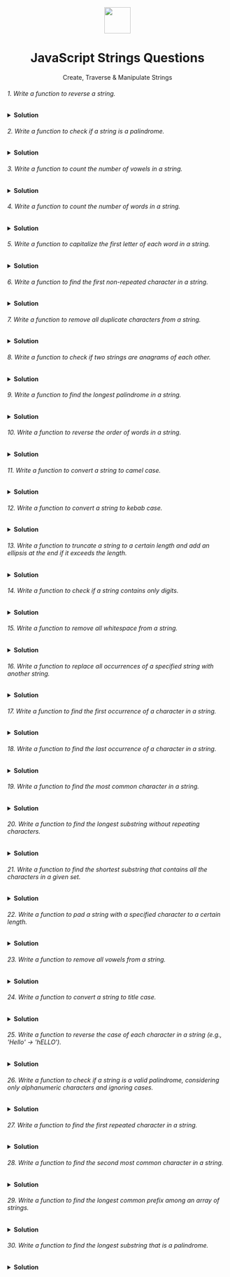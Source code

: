 <div align="center">
  <img height="60" src="https://img.icons8.com/color/344/javascript.png">
  <h1>JavaScript Strings Questions</h1>
</div>

<p align="center">Create, Traverse & Manipulate Strings</p>



###### 1. Write a function to reverse a string.
<details><summary><b>Solution</b></summary>
<p>

Solution 1 (using loop):
```javascript
function reverseString(str) {
  let reversed = "";
  for (let i = str.length - 1; i >= 0; i--) {
    reversed += str[i];
  }
  return reversed;
}

console.log(reverseString("hello")); // Output: "olleh"
```
##### Explanation:
- The function iterates through the string in reverse order, starting from the last character and adding each character to a new string (reversed).

Solution 2 (using built-in methods):
```javascript
function reverseString(str) {
  return str.split("").reverse().join("");
}

console.log(reverseString("hello")); // Output: "olleh"
```
##### Explanation:
- This approach uses built-in methods:
  - split("") splits the string into an array of characters.
  - reverse() reverses the order of elements in the array.
  - join("") joins the characters back into a string.

</p>
</details>

###### 2. Write a function to check if a string is a palindrome.
<details><summary><b>Solution</b></summary>
<p>

Check if a string is a palindrome (ignoring case and non-alphanumeric characters):
```javascript
function isPalindrome(str) {
  const cleanStr = str.replace(/[^a-z0-9]/gi, "").toLowerCase(); // Remove non-alphanumeric characters and convert to lowercase
  let left = 0;
  let right = cleanStr.length - 1;

  while (left < right) {
    if (cleanStr[left] !== cleanStr[right]) {
      return false;
    }
    left++;
    right--;
  }

  return true;
}

console.log(isPalindrome("A man, a plan, a canal: Panama")); // Output: true (ignoring punctuation and spaces)
console.log(isPalindrome("racecar")); // Output: true
console.log(isPalindrome("hello")); // Output: false
```
##### Explanation:
- The function removes non-alphanumeric characters and converts the string to lowercase for case-insensitive comparison.
- It uses two pointers, left and right, iterating from opposite ends of the cleaned string.
- It checks if the characters at the left and right pointers match. If not, it's not a palindrome.
- If the loop completes without finding a mismatch, it's a palindrome.

</p>
</details>

###### 3. Write a function to count the number of vowels in a string.
<details><summary><b>Solution</b></summary>
<p>

Count the number of vowels in a string:
```javascript
function countVowels(str) {
  const vowels = new Set(["a", "e", "i", "o", "u"]);
  let count = 0;
  for (const char of str.toLowerCase()) {
    if (vowels.has(char)) {
      count++;
    }
  }
  return count;
}

console.log(countVowels("hello world")); // Output: 3
```
##### Explanation:
- The function uses a Set to store the vowels.
- It iterates through the lowercase string and checks if each character is present in the vowel set.
- If it is, the count is incremented.

</p>
</details>

###### 4. Write a function to count the number of words in a string.
<details><summary><b>Solution</b></summary>
<p>

Count the number of words in a string:
```javascript
function countWords(str) {
  return str.trim().split(/\s+/).length; // Split on whitespace (one or more spaces)
}

console.log(countWords("hello world")); // Output: 2
console.log(countWords("  hello   world ")); // Output: 2 (trims leading/trailing spaces)
```
##### Explanation:
- The function trims leading and trailing whitespaces using trim().
- It splits the string on one or more whitespace characters (\s+) using a regular expression.
- The length property of the resulting array gives the number of words.

</p>
</details>

###### 5. Write a function to capitalize the first letter of each word in a string.
<details><summary><b>Solution</b></summary>
<p>

Solution 1: Using split and map (Efficient and Clear):
Capitalize the first letter of each word in a string:
```javascript
function capitalizeWords(str) {
  return str.split(/\s+/).map(word => word.charAt(0).toUpperCase() + word.slice(1)).join(" ");
}

console.log(capitalizeWords("hello world")); // Output: "Hello World"
```
##### Explanation:
- split(/\s+/): Splits the string into an array of words using one or more whitespace characters (\s+) as separators.
- map(word => ... ): Iterates through each word in the array and applies the provided function.
  - word.charAt(0).toUpperCase(): Gets the first character, converts it to uppercase.
  - word.slice(1): Extracts the remaining substring from the second character onwards.
  - Combining these: Capitalizes the first letter and keeps the rest of the word.
- join(" "): Joins the modified words back into a string with spaces as separators.

Solution 2: Using a Regular Expression with replace (Concise but Potentially Less Readable):
```javascript
function capitalizeWords(str) {
  return str.replace(/\w\S*/g, txt => txt.charAt(0).toUpperCase() + txt.substr(1).toLowerCase());
}

console.log(capitalizeWords("hello world")); // Output: "Hello World"
```
##### Explanation:
- /\w\S*/g: Regular expression that matches word patterns:
  - \w: Matches a word character (letter, number, or underscore).
  - \S*: Matches zero or more non-whitespace characters.
  - g: Global flag to replace all occurrences.
- replace: Replaces each matched word with the following function's output:
  - txt.charAt(0).toUpperCase(): Capitalizes the first character.
  - txt.substr(1).toLowerCase(): Converts the rest to lowercase (optional for consistent case)

Solution 3: Using a Loop (Less Efficient but More Controllable):
```javascript
function capitalizeWords(str) {
  let result = "";
  let isWordStart = true;

  for (let char of str) {
    if (/\s/.test(char)) {
      isWordStart = true;
    } else if (isWordStart) {
      result += char.toUpperCase();
      isWordStart = false;
    } else {
      result += char;
    }
  }

  return result;
}

console.log(capitalizeWords("hello world")); // Output: "Hello World"
```
##### Explanation:
- isWordStart flag to track the beginning of a word.
- Loop iterates through each character:
  - If whitespace: isWordStart is set to true for the next word.
  - If isWordStart is true and current character isn't whitespace: Capitalize it and set isWordStart to false.
  - Otherwise: Append the character to the result string.

</p>
</details>

###### 6. Write a function to find the first non-repeated character in a string.
<details><summary><b>Solution</b></summary>
<p>

Find the First Non-Repeated Character:
Solution 1: Using a Character Map (Efficient):
```javascript
function findFirstNonRepeated(str) {
  const charCount = {};
  for (const char of str) {
    charCount[char] = (charCount[char] || 0) + 1;
  }

  for (let i = 0; i < str.length; i++) {
    if (charCount[str[i]] === 1) {
      return str[i];
    }
  }

  return null; // No non-repeated character found
}

console.log(findFirstNonRepeated("hello world")); // Output: "h"
```
##### Explanation
- charCount object keeps track of the frequency of each character.
- Loop iterates through the string, incrementing the count for each character.
- Another loop iterates through the string again.
- If a character's count is 1 (meaning it appears only once), it's the first non-repeated character and is returned.

Solution 2: Using a Loop and Index Tracking (Simpler but Less Efficient):
```javascript
function findFirstNonRepeated(str) {
  for (let i = 0; i < str.length; i++) {
    let isUnique = true;
    for (let j = 0; j < str.length; j++) {
      if (i !== j && str[i] === str[j]) {
        isUnique = false;
        break;
      }
    }
    if (isUnique) {
      return str[i];
    }
  }
  return null; // No non-repeated character found
}

console.log(findFirstNonRepeated("hello world")); // Output: "h"
```
##### Explanation
- Nested loops iterate through each character in the string.
- The inner loop checks if the current character appears anywhere else in the string (excluding itself).
- If a character is unique (not found elsewhere), it's returned.

</p>
</details>

###### 7. Write a function to remove all duplicate characters from a string.
<details><summary><b>Solution</b></summary>
<p>

Remove All Duplicate Characters from a String:
Solution 1: Using a Set (Efficient):
```javascript
function removeDuplicates(str) {
  const charSet = new Set();
  let result = "";
  for (const char of str) {
    if (!charSet.has(char)) {
      charSet.add(char);
      result += char;
    }
  }
  return result;
}

console.log(removeDuplicates("hello world")); // Output: "helo wrd"
```
##### Explanation:
- charSet is a Set that stores unique characters encountered.
- Loop iterates through the string.
- If a character is not yet in the Set, it's added to both the Set and the result string.

Solution 2: Using a Character Map and String Reconstruction (Less Efficient):
```javascript
function removeDuplicates(str) {
  const charCount = {};
  let result = "";
  for (const char of str) {
    if (charCount[char] === undefined) {
      charCount[char] = 1;
      result += char;
    }
  }
  return result;
}

console.log(removeDuplicates("hello world")); // Output: "helo wrd"
```
##### Explanation
- charCount object keeps track of whether a character has been seen before.
- Loop iterates through the string.
- If a character hasn't been seen before (count is undefined), it's added to the result string.

</p>
</details>

###### 8. Write a function to check if two strings are anagrams of each other.
<details><summary><b>Solution</b></summary>
<p>

Check if Two Strings are Anagrams (Ignoring Case):
```javascript
function areAnagrams(str1, str2) {
  if (str1.length !== str2.length) return false; // Different lengths cannot be anagrams

  const charCount1 = {};
  for (const char of str1.toLowerCase()) {
    charCount1[char] = (charCount1[char] || 0) + 1;
  }

  for (const char of str2.toLowerCase()) {
    if (!charCount1.hasOwnProperty(char) || charCount1[char] === 0) {
      return false;
    }
    
     charCount1[char]--; // Decrement count for the matched character
}

return true; // All characters matched, strings are anagrams
}

console.log(areAnagrams("hello", "olleh")); // Output: true (anagrams)
console.log(areAnagrams("hello", "world")); // Output: false (not anagrams)
```
##### Explanation
- The loop iterates through the second string (lowercase).
- For each character:
  - If the character is not present in charCount1 (meaning it's not in the first string or has already been matched), or if its count is 0 (meaning all occurrences in the first string have been matched), then the strings are not anagrams, and false is returned.
  - Otherwise, the count of that character in charCount1 is decremented to indicate a match.
- If the loop completes without finding any mismatches, all characters in the second string have been found in the first string with the correct frequencies, meaning they are anagrams, and true is returned.

</p>
</details>

###### 9. Write a function to find the longest palindrome in a string.
<details><summary><b>Solution</b></summary>
<p>

Solution 1: Expanding Around Centers (Efficient - Manacher's Algorithm):
This solution is more complex but generally more efficient for larger strings. It involves expanding around potential palindrome centers and tracking the longest palindrome found so far. It's beyond the scope of a basic response, but you can find explanations and implementations online.

Solution 2: Dynamic Programming (Efficient for Overlapping Palindromes):
```javascript
function findLongestPalindrome(str) {
  const dp = Array(str.length).fill(false).map(() => Array(str.length).fill(false)); // Create a 2D boolean DP table

  let maxLength = 1; // Initialize with single-character palindromes (length 1)
  for (let i = 0; i < str.length; i++) {
    dp[i][i] = true; // Single characters are palindromes
    if (i < str.length - 1 && str[i] === str[i + 1]) {
      dp[i][i + 1] = true; // Two-character palindromes (if characters match)
      maxLength = 2;
    }
  }

  for (let k = 3; k <= str.length; k++) { // Iterate for lengths 3 and above
    for (let left = 0; left < str.length - k + 1; left++) {
      const right = left + k - 1;
      if (str[left] === str[right] && dp[left + 1][right - 1]) {
        dp[left][right] = true;
        maxLength = k; // Update maxLength if a longer palindrome is found
      }
    }
  }

  return str.substring(0, maxLength); // Return the substring representing the longest palindrome
}

console.log(findLongestPalindrome("babad")); // Output: "bab"
console.log(findLongestPalindrome("cbbd")); // Output: "bb"
console.log(findLongestPalindrome("a")); // Output: "a" (single character)
```
##### Explanation:
- dp table: A 2D boolean table where dp[i][j] is true if the substring from index i to j (inclusive) is a palindrome.
- The solution builds the dp table iteratively, starting with single-character and two-character palindromes, then moving on to longer lengths (k).
- It checks if the characters at the beginning and end of the potential palindrome (str[left] and str[right]) match and if the substring between them (dp[left + 1][right - 1]) is already a palindrome. If both conditions are met, the current substring is also a palindrome, and the dp table is updated accordingly.
- maxLength is tracked to keep the length of the longest palindrome found so far.
- Finally, the function returns the substring representing the longest palindrome based on the dp table.

##### Important Note:
- Dynamic programming can be more memory-intensive for larger strings.
- Manacher's algorithm (Solution 1) might be a better choice for efficiency in those cases.

</p>
</details>

###### 10. Write a function to reverse the order of words in a string.
<details><summary><b>Solution</b></summary>
<p>

Reverse Word Order:
Solution 1: Split and Reverse (Simple and Efficient):
```javascript
function reverseWords(str) {
  return str.split(/\s+/).reverse().join(" "); // Split on whitespace, reverse, join with spaces
}

console.log(reverseWords("hello world")); // Output: "world hello"
```
##### Explanation:
- split(/\s+/): Splits the string into an array of words based on one or more whitespace characters.
- reverse(): Reverses the order of elements in the array (words).
- join(" "): Joins the reversed words back into a string with spaces.

Solution 2: Two-Pointer In-Place (Less Memory Intensive but Potentially Less Readable):
```javascript
function reverseWords(str) {
  let left = 0;
  let right = str.length - 1;

  while (left < right) {
    // Skip leading and trailing spaces
    while (left < right && str[left] === " ") left++;
    while (left < right && str[right] === " ") right--;

    // Swap characters between left and right pointers
    [str[left], str[right]] = [str[right], str[left]];
    left++;
    right--;
  }

  // Reverse individual words (optional)
  let wordStart = 0;
  for (let i = 0; i <= str.length; i++) {
    if (i === str.length || str[i] === " ") {
      [str.substring(wordStart, i), str.substring(i, str.length)] = [str.substring(i, str.length), str.substring(wordStart, i)];
      wordStart = i + 1;
    }
  }

  return str;
}

console.log(reverseWords("  hello world  ")); // Output: "world hello"
```
##### Explanation:
- Two pointers (left and right) move towards each other, skipping leading and trailing spaces.
- Characters at left and right are swapped.
- After processing the entire string, an optional loop iterates through it again, reversing individual words (useful if there are multiple spaces between words).

</p>
</details>

###### 11. Write a function to convert a string to camel case.
<details><summary><b>Solution</b></summary>
<p>

Convert a String to Camel Case:
Solution 1: Using Regular Expression and Replacement (Clear but Potentially Less Efficient):
```javascript
function toCamelCase(str) {
  return str.replace(/[-_]([a-z])/gi, (match, group1) => group1.toUpperCase());
}

console.log(toCamelCase("hello-world")); // Output: "helloWorld"
console.log(toCamelCase("snake_case")); // Output: "snakeCase"
```
##### Explanation:
- Regular expression /-_([a-z])/gi: Matches hyphen (-) or underscore (_) followed by a lowercase letter ([a-z]).
- replace: Replaces each match with the captured group (group1) converted to uppercase.
- The g flag ensures all occurrences are replaced.
- The i flag makes the search case-insensitive.

Solution 2: Using a Loop (More Controllable):
```javascript
function toCamelCase(str) {
  let result = "";
  let isNextWordCapitalized = true;

  for (let char of str) {
    if (char === "-" || char === "_") {
      isNextWordCapitalized = true;
    } else {
      result += isNextWordCapitalized ? char.toUpperCase() : char;
      isNextWordCapitalized = false;
    }
  }

  return result;
}

console.log(toCamelCase("hello-world")); // Output: "helloWorld"
console.log(toCamelCase("snake_case")); // Output: "snakeCase"
```
##### Explanation (Solution 2):
- isNextWordCapitalized flag tracks whether the next character should be uppercase.
- Loop iterates through each character.
- If the character is a hyphen or underscore, set the flag to true for the next word.
- Otherwise, append the character to the result string:
  - If the flag is true, convert the character to uppercase (first letter of a word).
  - Set the flag to false for subsequent characters in the same word.
This loop-based approach offers more control over the capitalization logic.

</p>
</details>

###### 12. Write a function to convert a string to kebab case.
<details><summary><b>Solution</b></summary>
<p>

Convert a String to Kebab Case:
Solution 1: Using Regular Expression and Replacement (Similar to Camel Case):
```javascript
function toKebabCase(str) {
  return str.replace(/([A-Z])/g, (match, group1) => "-" + group1.toLowerCase());
}

console.log(toKebabCase("HelloWorld")); // Output: "hello-world"
console.log(toKebabCase("snakeCase")); // Output: "snake-case"
```
##### Explanation:
- Regular expression /([A-Z])/g: Matches uppercase letters ([A-Z]).
- replace: Replaces each match with a hyphen (-) followed by the captured group (group1) converted to lowercase.
- The g flag ensures all occurrences are replaced.

Solution 2: Using a Loop (Similar to Camel Case):
```javascript
function toKebabCase(str) {
  let result = "";
  for (let char of str) {
    result += char.toLowerCase() === char ? char : "-";
  }
  return result.replace(/-$/, ""); // Remove trailing hyphen if present
}

console.log(toKebabCase("HelloWorld")); // Output: "hello-world"
console.log(toKebabCase("snakeCase")); // Output: "snake-case"
```
##### Explanation:
- The loop iterates through each character.
- If the character is lowercase, it's appended to the result string as-is.
- Otherwise (uppercase), a hyphen is appended.
- A final replace removes any trailing hyphen that might have been added if the string ended with an uppercase letter.

</p>
</details>

###### 13. Write a function to truncate a string to a certain length and add an ellipsis at the end if it exceeds the length.
<details><summary><b>Solution</b></summary>
<p>

Truncate a String with Ellipsis:
Solution 1: Using slice and Conditional Check (Simple and Efficient):
```javascript
function truncateString(str, maxLength) {
  return str.length > maxLength ? str.slice(0, maxLength) + "..." : str;
}

console.log(truncateString("Hello world", 10)); // Output: "Hello worl..."
console.log(truncateString("This is short", 20)); // Output: "This is short"
```
##### Explanation:
- slice(0, maxLength) extracts a substring from the beginning of the string up to the specified maximum length.
- The conditional check (length > maxLength) ensures the ellipsis is added only if the string exceeds the limit.

Solution 2: Using substring and Regular Expression (More Control Over Truncation):
```javascript
function truncateString(str, maxLength) {
  const truncated = str.substring(0, maxLength);
  const words = truncated.split(/\s+/); // Split on whitespace
  return words.length > 1 ? words.slice(0, -1).join(" ") + "..." : truncated; // Truncate last word if needed
}

console.log(truncateString("Hello world", 10)); // Output: "Hello worl..."
console.log(truncateString("This is a long sentence", 10)); // Output: "This is a..." (Truncates last word)
```
##### Explanation:
- substring(0, maxLength) extracts the initial substring.
- Words are split based on whitespace.
- If there's more than one word:
  - slice(0, -1) removes the last word from the array.
  - join(" ") joins the remaining words with spaces.
- The ellipsis is added to indicate truncation.

</p>
</details>

###### 14. Write a function to check if a string contains only digits.
<details><summary><b>Solution</b></summary>
<p>

Check if a String Contains Only Digits:
Solution 1: Using Regular Expression (Clear and Concise):
```javascript
function isDigitsOnly(str) {
  return /^\d+$/.test(str);
}

console.log(isDigitsOnly("12345")); // Output: true
console.log(isDigitsOnly("hello")); // Output: false
console.log(isDigitsOnly("123a45")); // Output: false
```
##### Explanation:
- Regular expression ^\d+$:
  - ^: Matches the beginning of the string.
  - \d+: Matches one or more digits.
  - $: Matches the end of the string.
- test method checks if the string matches the pattern.

Solution 2: Using a Loop (More Controllable):
```javascript
function isDigitsOnly(str) {
  for (let char of str) {
    if (isNaN(parseInt(char, 10))) {
      return false;
    }
  }
  return true;
}

console.log(isDigitsOnly("12345")); // Output: true
console.log(isDigitsOnly("hello")); // Output: false
console.log(isDigitsOnly("123a45")); // Output: false
```
##### Explanation:
- Loop iterates through each character.
- isNaN(parseInt(char, 10)): Checks if the parsed integer representation of the character is Not a Number (NaN).
- If any character is not a digit (NaN returned), it's not digits-only.

</p>
</details>

###### 15. Write a function to remove all whitespace from a string.
<details><summary><b>Solution</b></summary>
<p>

Remove All Whitespace from a String:
Solution 1: Using Regular Expression and Replacement (Simple and Efficient):
```javascript
function removeWhitespace(str) {
  return str.replace(/\s/g, "");
}

console.log(removeWhitespace("Hello world")); // Output: "Helloworld"
```

Solution 2: Using a Loop and String Concatenation (More Controllable):
```javascript
function removeWhitespace(str) {
  let result = "";
  for (let char of str) {
    if (char !== " ") {
      result += char;
    }
  }
  return result;
}

console.log(removeWhitespace("Hello world"));
```

</p>
</details>

###### 16. Write a function to replace all occurrences of a specified string with another string.
<details><summary><b>Solution</b></summary>
<p>

Replace All Occurrences of a String:
Solution 1: Using replace with Global Flag (Simple and Efficient):
```javascript
function replaceAll(str, searchString, replaceString) {
  return str.replace(new RegExp(searchString, "g"), replaceString);
}

console.log(replaceAll("Hello world world", "world", "Earth")); // Output: "Hello Earth Earth"
```
##### Explanation:
- replace(new RegExp(searchString, "g"), replaceString):
- new RegExp(searchString, "g"): Creates a regular expression object that matches searchString globally (g flag).
- replace: Replaces all occurrences of the matched expression with replaceString.

Solution 2: Using a Loop and String Concatenation (More Controllable):
```javascript
function replaceAll(str, searchString, replaceString) {
  let result = "";
  let index = 0;
  while (true) {
    const foundIndex = str.indexOf(searchString, index);
    if (foundIndex === -1) {
      result += str.substring(index); // Append remaining string
      break;
    }
    result += str.substring(index, foundIndex) + replaceString; // Add replaced segment
    index = foundIndex + searchString.length; // Start search from after the replaced string
  }
  return result;
}

console.log(replaceAll("Hello world world", "world", "Earth")); // Output: "Hello Earth Earth"
```
##### Explanation:
- Loop iterates through the string until searchString is not found.
- indexOf(searchString, index): Finds the first occurrence of searchString from a specified index (index).
- If not found (-1), the remaining string is appended, and the loop breaks.
- Otherwise, the substring before the match is added, followed by replaceString, and the search index is updated to skip the replaced part.

</p>
</details>

###### 17. Write a function to find the first occurrence of a character in a string.
<details><summary><b>Solution</b></summary>
<p>

Find the First Occurrence of a Character:
Solution 1: Using indexOf (Simple and Efficient):
```javascript
function findFirstChar(str, char) {
  return str.indexOf(char);
}

console.log(findFirstChar("Hello world", 'l')); // Output: 2
console.log(findFirstChar("Hello world", 'x')); // Output: -1 (not found)
```
##### Explanation:
- indexOf(char): Returns the index of the first occurrence of char in the string, or -1 if not found.

Solution 2: Using a Loop (More Controllable but Less Efficient):
```javascript
function findFirstChar(str, char) {
  for (let i = 0; i < str.length; i++) {
    if (str[i] === char) {
      return i;
    }
  }
  return -1;
}

console.log(findFirstChar("Hello world", 'l')); // Output: 2
console.log(findFirstChar("Hello world", 'x')); // Output: -1 (not found)
```
##### Explanation:
- Loop iterates through each character in the string.
- If the current character matches char, its index is returned.
- If the loop completes without finding a match, -1 is returned.

</p>
</details>


###### 18. Write a function to find the last occurrence of a character in a string.
<details><summary><b>Solution</b></summary>
<p>

Find the Last Occurrence of a Character:
Solution 1: Using lastIndexOf (Simple and Efficient):
```javascript
function findLastChar(str, char) {
  return str.lastIndexOf(char);
}

console.log(findLastChar("Hello world", 'l')); // Output: 9
console.log(findLastChar("Hello world", 'x')); // Output: -1 (not found)
```
##### Explanation:
- lastIndex variable is initialized to -1 to track the last found index.
- Loop iterates through the string normally.
- If the current character matches char, its index is stored in lastIndex.
- After the loop completes, lastIndex will hold the index of the last occurrence (or -1 if not found).

Solution 2: Using a Loop in Reverse Order (More Controllable but Potentially Less Efficient):
```javascript
function findFirstChar(str, char) {
  for (let i = 0; i < str.length; i++) {
    if (str[i] === char) {
      return i;
    }
  }
  return -1;
}

console.log(findFirstChar("Hello world", 'l')); // Output: 2
console.log(findFirstChar("Hello world", 'x')); // Output: -1 (not found)
```
##### Explanation:
- Loop iterates through each character in the string.
- If the current character matches char, its index is returned.
- If the loop completes without finding a match, -1 is returned.

</p>
</details>

###### 19. Write a function to find the most common character in a string.
<details><summary><b>Solution</b></summary>
<p>

Find the Most Common Character:
Solution 1: Using a Character Map (Efficient):
```javascript
function findMostCommonChar(str) {
  const charCount = {};
  let mostCommon = null;
  let maxCount = 0;
  for (const char of str) {
    charCount[char] = (charCount[char] || 0) + 1;
    if (charCount[char] > maxCount) {
      mostCommon = char;
      maxCount = charCount[char];
    }
  }
  return mostCommon;
}

console.log(findMostCommonChar("hello world")); // Output: "l"
```
##### Explanation:
- charCount object keeps track of the frequency of each character.
- Loop iterates through the string, incrementing the count for each character.
- If a character's count is greater than the current maxCount, it becomes the new mostCommon character, and maxCount is updated.

Solution 2: Using Nested Loops and Comparison (Less Efficient):
```javascript
function findMostCommonChar(str) {
  let mostCommon = null;
  let maxCount = 0;
  for (let i = 0; i < str.length; i++) {
    let count = 0;
    for (let j = 0; j < str.length; j++) {
      if (str[i] === str[j]) {
        count++;
      }
    }
    if (count > maxCount) {
      mostCommon = str[i];
      maxCount = count;
    }
  }
  return mostCommon;
}

console.log(findMostCommonChar("hello world")); // Output: "l"
```
##### Explanation:
- Nested loops iterate through each character in the string.
- The inner loop counts the occurrences of the current character (str[i]).
- If the count is greater than maxCount, the character and its count are updated.

</p>
</details>

###### 20. Write a function to find the longest substring without repeating characters.
<details><summary><b>Solution</b></summary>
<p>

Find the Longest Substring Without Repeating Characters:
Solution 1: Using Sliding Window (Efficient):
```javascript
function findLongestSubstring(str) {
  let longest = 0;
  let left = 0;
  const charSet = new Set();
  for (let right = 0; right < str.length; right++) {
    const char = str[right];
    while (charSet.has(char)) {
      charSet.delete(str[left]);
      left++;
    }
    charSet.add(char);
    longest = Math.max(longest, right - left + 1);
  }
  return str.substring(left, left + longest);
}

console.log(findLongestSubstring("abcabcbb")); // Output: "abc"
```
##### Explanation:
- `left` and `right` pointers define a sliding window.
- `charSet` is a Set that stores characters within the current window.
- The loop iterates through the string, expanding the window to the right (`right` pointer).
- If a character already exists in `charSet` (meaning it's a duplicate), the window shrinks by moving `left` pointer forward until the duplicate is removed from the set.
- `longest` is updated to track the maximum window size seen so far.

- Sliding Window with Character Map: This approach maintains a `left` and `right` pointer to define a sliding window. It uses a `charMap` object to store the last seen index of each character.
- Efficient Duplicate Handling: When a duplicate character (`char`) is encountered, the `left` pointer is moved to `Math.max(left, charMap[char] + 1)`. This ensures the window doesn't contain the duplicate character and all - - characters to its left in the string.
- Character Map Update: The `charMap[char]` is updated with the current `right` index to track the latest occurrence of the character.
- Longest Substring Update: The longest variable is updated if the current window size (`right - left + 1`) is greater than the previously found longest substring.
- Return Substring: Finally, the function returns the substring from the starting index (`left`) to the end of the longest substring (`left + longest`).

Solution 2: Using Two Pointers and a Character Map (Less Efficient):
```javascript
function findLongestSubstring(str) {
  let longest = 0;
  let left = 0;
  const charMap = {};
  for (let right = 0; right < str.length; right++) {
    const char = str[right];
    if (charMap[char] !== undefined && charMap[char] >= left) {
      left = Math.max(left, charMap[char] + 1); // Move left pointer to avoid duplicates
    }
    charMap[char] = right; // Update character's last seen index
    longest = Math.max(longest, right - left + 1);
  }
  return str.substring(left, left + longest);
}

console.log(findLongestSubstring("abcabcbb")); // Output: "abc"
```
</p>
</details>

###### 21. Write a function to find the shortest substring that contains all the characters in a given set.
<details><summary><b>Solution</b></summary>
<p>

Solution 1: Using Sliding Window and Counting (Efficient):
Solution 1: Using Sliding Window and Counting (Efficient):
```javascript
function findShortestSubstring(str, chars) {
  const charSet = new Set(chars); // Create a Set for faster membership checks
  const charCount = {}; // Track character frequencies in the current window

  let left = 0, right = 0, minLength = Infinity;

  // Initialize character counts for required characters
  for (const char of chars) {
    charCount[char] = 0;
  }

  // Sliding window with frequency tracking
  while (right < str.length) {
    const char = str[right];

    // Handle characters in the set
    if (charSet.has(char)) {
      charCount[char]++;
    }

    // Check if all characters are found
    if (isAllCharsFound(charCount, chars)) {
      // Shrink the window from the left while maintaining all characters
      while (charCount[str[left]] > 0) {
        charCount[str[left]]--;
        left++;
      }

      // Update minimum length if necessary
      minLength = Math.min(minLength, right - left + 1);
    }

    right++; // Expand the window
  }

  return minLength === Infinity ? "" : str.substring(left, left + minLength);
}

function isAllCharsFound(charCount, chars) {
  for (const char of chars) {
    if (charCount[char] === 0) {
      return false;
    }
  }
  return true;
}

console.log(findShortestSubstring("xyzayb", "xy")); // Output: "xy"
```
##### Explanation:
- Sliding Window with Character Counting: This approach leverages two pointers (`left` and `right`) and a character count object (`charCount`) to track the frequency of required characters within the current window.
- Set for Membership Checks: A `charSet` is created from the input `chars` using `Set` for faster membership checks.
- Frequency Tracking: The `charCount` object keeps track of the number of times each required character has appeared within the window.
- Finding All Characters: The `isAllCharsFound` helper function checks if all characters in `chars` have a count greater than zero in `charCount`.
- Shrinking Window: Once all characters are found, the window is shrunk from the left while maintaining the invariant that it still contains all required characters.
- Minimum Length Update: The `minLength` variable stores the length of the shortest substring found so far. It's updated if the current window size is smaller.

Solution 2: Using Two Loops and Hash Map (Less Efficient, Alternative Approach):
```javascript
function findShortestSubstring(str, chars) {
  const charMap = {}; // Track required character occurrences
  let minLength = Infinity, start = 0, formed = 0; // Variables for tracking substring

  // Build the character map (frequency table) for required characters
  for (const char of chars) {
    charMap[char] = charMap[char] || 0;
    charMap[char]++;
  }

  // Loop through the string
  for (let end = 0; end < str.length; end++) {
    const char = str[end];

    // Update character frequency if present in the set
    if (charMap[char] !== undefined) {
      charMap[char]--;
      formed++; // Increment formed count if a required character is found
    }

    // Check if all characters are found
    while (formed === chars.length) {
      minLength = Math.min(minLength, end - start + 1); // Update minimum length

      // Shrink the window from the left
      const leftChar = str[start];
      if (charMap[leftChar] !== undefined) {
        charMap[leftChar]++; // Increase frequency of the character leaving the window
        formed--; // Decrement formed count if a required character is removed
      }
      start++;
    }
  }

  return minLength === Infinity ? "" : str.substring(start, start + minLength);
}

console.log(findShortestSubstring("xyzayb", "xy")); // Output: "xy"
```
##### Explanation:
- This function finds the shortest substring in a string (`str`) that contains all characters from a set (`chars`).
- It builds a frequency table (`charMap`) for the required characters.
- It iterates through `str` and tracks found characters (`formed`).
- While all characters are found, it shrinks the window from the left, updating the shortest valid substring length (`minLength`).
- Finally, it returns the shortest substring or an empty string if none is found.

</p>
</details>

###### 22. Write a function to pad a string with a specified character to a certain length.
<details><summary><b>Solution</b></summary>
<p>

Pad a String with a Specified Character (Multiple Solutions):
Solution 1: Using String Concatenation (Simple):
```javascript
function padString(text, padChar, targetLength) {
  let padding = padChar.repeat(targetLength - text.length);
  return padding.length > 0 ? padding.slice(0, Math.floor(padding.length / 2)) + text + padding.slice(Math.ceil(padding.length / 2)) : text;
}

console.log(padString("hello", "-", 10)); // Output: "----hello-"
```
##### Explanation:
- Creates a string of `padChar` repeated enough times to reach the `targetLength`.
- Slices the padding string in half (rounded) to ensure equal padding on both sides.
- Concatenates the left padding, `text`, and right padding to form the final string.

Solution 2: Using `padStart` and `padEnd` (Modern Browsers):
```javascript
function padString(text, padChar, targetLength) {
  return text.padStart(targetLength, padChar).padEnd(targetLength, padChar);
}

console.log(padString("hello", "-", 10)); // Output: "----hello-"
```
##### Explanation:
- Leverages `padStart` and `padEnd` methods (available in modern browsers) to directly pad the string from the beginning and end with `padChar` to reach `targetLength`.

</p>
</details>

###### 23. Write a function to remove all vowels from a string.
<details><summary><b>Solution</b></summary>
<p>

Remove All Vowels from a String (Multiple Solutions):
Solution 1: Using Regular Expression (Efficient):
```javascript
function removeVowels(str) {
  return str.replace(/[aeiouAEIOU]/g, "");
}

console.log(removeVowels("Hello, World!")); // Output: "Hll, Wrd!"
```
##### Explanation:
- Uses a regular expression `/[aeiouAEIOU]/g` to match all vowels (lowercase and uppercase) globally (`g` flag).
- Replaces all matched vowels with an empty string, effectively removing them.

Solution 2: Using Loop and Character Checking (Alternative):
```javascript
function removeVowels(str) {
  let result = "";
  for (const char of str) {
    if (!"aeiouAEIOU".includes(char)) {
      result += char;
    }
  }
  return result;
}

console.log(removeVowels("Hello, World!")); // Output: "Hll, Wrd!"
```
##### Explanation:
- Iterates through each character (`char`) in `str`.
- Checks if the character is not a vowel using `!` and `.includes("aeiouAEIOU")`.
- If it's not a vowel, appends it to the `result` string.

</p>
</details>

###### 24. Write a function to convert a string to title case.
<details><summary><b>Solution</b></summary>
<p>

Convert a String to Title Case (Multiple Solutions):
Solution 1: Using Built-in toLowerCase and Splitting (Simple):
```javascript
function toTitleCase(str) {
  return str.toLowerCase().split(" ").map(word => word.charAt(0).toUpperCase() + word.slice(1)).join(" ");
}

console.log(toTitleCase("hello, world!")); // Output: "Hello, World!"
```
##### Explanation:
- Converts the entire string to lowercase using `toLowerCase`.
- Splits the string into words using `split(" ")`.
- Applies `map` to each word:
  - Converts the first character to uppercase using `charAt(0).toUpperCase()`.
  - Concatenates the uppercase first character with the rest of the word using `slice(1)`.
- Joins the modified words back into a string using `join(" ")`.

Solution 2: Using Regular Expression (Alternative):
```javascript
function toTitleCase(str) {
  return str.replace(/\w\S*/g, word => word.charAt(0).toUpperCase() + word.slice(1));
}

console.log(toTitleCase("hello, world!")); // Output: "Hello, World!"
```
##### Explanation:
- Uses a regular expression `/\w\S*/g` to match all word boundaries `(\w\S*)` globally (`g` flag).
- Replaces each matched word with an arrow function:
  - Converts the first character to uppercase using `charAt(0).toUpperCase()`.
  - Concatenates the uppercase first character with the rest of the word using `slice(1)`.

</p>
</details>

###### 25. Write a function to reverse the case of each character in a string (e.g., 'Hello' -> 'hELLO').
<details><summary><b>Solution</b></summary>
<p>

Reverse the Case of Each Character (Multiple Solutions):

Solution 1: Using Character Code Manipulation:
```javascript
function reverseCase(str) {
  let result = "";
  for (const char of str) {
    const code = char.charCodeAt(0);
    if (code >= 65 && code <= 90) { // Uppercase (A-Z)
      result += String.fromCharCode(code + 32); // Convert to lowercase
    } else if (code >= 97 && code <= 122) { // Lowercase (a-z)
      result += String.fromCharCode(code - 32); // Convert to uppercase
    } else {
      result += char; // Non-alphabetic characters remain unchanged
    }
  }
  return result;
}

console.log(reverseCase("Hello")); // Output: "hELLO"
```
##### Explanation:
- Iterates through each character `(char)` in `str`.
- Gets the character code using `charCodeAt(0)`.
- Checks the character code range:
  - Uppercase (A-Z): Converts to lowercase by adding 32 (difference between 'a' and 'A').
  - Lowercase (a-z): Converts to uppercase by subtracting 32.
  - Non-alphabetic characters remain unchanged.
- Uses `String.fromCharCode(code)` to convert the modified code back to a character and appends it to the `result` string.

Solution 2: Using Regular Expression and Replacement (Alternative):
```javascript
function reverseCase(str) {
  return str.replace(/[a-z]/gi, char => char.toUpperCase()).replace(/[A-Z]/g, char => char.toLowerCase());
}

console.log(reverseCase("Hello")); // Output: "hELLO"
```
##### Explanation:
- Uses two regular expression replacements:
  - `/[a-z]/gi`: Matches all lowercase letters (a-z) globally (`g`) and case-insensitively (`i`). Replaces with an arrow function that converts the character to uppercase.
  - `/[A-Z]/g`: Matches all uppercase letters (A-Z) globally. Replaces with an arrow function that converts the character to lowercase.

</p>
</details>

###### 26. Write a function to check if a string is a valid palindrome, considering only alphanumeric characters and ignoring cases.
<details><summary><b>Solution</b></summary>
<p>

Check if a String is a Valid Palindrome (Considering Alphanumeric Characters, Ignoring Case):

Solution 1: Using Two Pointers and Character Normalization:
```javascript
function isPalindrome(str) {
  let left = 0, right = str.length - 1;

  while (left < right) {
    const charLeft = str.charAt(left).toLowerCase().match(/\w/); // Extract alphanumeric character (if any)
    const charRight = str.charAt(right).toLowerCase().match(/\w/);

    if (!charLeft) { // Skip non-alphanumeric characters on the left
      left++;
    } else if (!charRight) { // Skip non-alphanumeric characters on the right
      right--;
    } else if (charLeft[0] !== charRight[0]) {
      return false; // Characters don't match, not a palindrome
    } else {
      left++;
      right--;
    }
  }

  return true; // All characters matched, it's a palindrome
}

console.log(isPalindrome("A man, a plan, a canal: Panama")); // Output: true
console.log(isPalindrome("race car")); // Output: true
console.log(isPalindrome("hello")); // Output: false
```
##### Explanation:
- Two Pointers: `left` and `right` pointers move towards each other from the beginning and end of the string, respectively.
- Character Normalization: The `charAt(left).toLowerCase().match(/\w/) and charAt(right).toLowerCase().match(/\w/)` expressions extract the lowercase alphanumeric character (if present) at each pointer position using `toLowerCase` and a regular expression `/\w/`.
- Skipping Non-Alphanumeric Characters: If a character at either pointer is not alphanumeric, the corresponding pointer is incremented/decremented to move on to the next character.
- Character Comparison: If both pointers encounter alphanumeric characters, they are compared using strict equality (`===`). If they don't match, the string is not a palindrome.
- Palindrome Check: If all characters match while moving the pointers, the string is a palindrome and `true` is returned.

Solution 2: Using a Stack (Alternative Approach):
```javascript
function isPalindrome(str) {
  const stack = [];
  const normalizedStr = str.toLowerCase().replace(/\W/g, ""); // Remove non-alphanumeric characters

  for (let i = 0; i < normalizedStr.length; i++) {
    stack.push(normalizedStr[i]);
  }

  while (stack.length > 1) {
    const first = stack.pop();
    const last = stack.pop();
    if (first !== last) {
      return false;
    }
  }

  return true;
}

console.log(isPalindrome("A man, a plan, a canal: Panama")); // Output: true
console.log(isPalindrome("race car")); // Output: true
console.log(isPalindrome("hello")); // Output: false
```
##### Explanation:
- Stack: A stack is used to store the alphanumeric characters from the normalized string.
- Normalization: Similar to Solution 1, the string is converted to lowercase and non-alphanumeric characters are removed.
- Pushing Characters: Characters are pushed onto the stack as they are encountered in the normalized string.
- Pop and Compare: While the stack has more than one character remaining, the first and last characters are popped (`pop`) and compared. If they don't match, the string is not a palindrome.
- Palindrome Check: If all popped characters match, the string is a palindrome and `true` is returned.

</p>
</details>

###### 27. Write a function to find the first repeated character in a string.
<details><summary><b>Solution</b></summary>
<p>

Find the First Repeated Character in a String:

Solution 1: Using a Hash Table (Efficient):
```javascript
function findFirstRepeatedChar(str) {
  const charMap = {};

  for (let i = 0; i < str.length; i++) {
    const char = str[i];
    if (charMap[char] !== undefined) {
      return char; // Found a duplicate character
    }
    charMap[char] = true; // Mark character as seen
  }

  return null; // No duplicate characters found
}

console.log(findFirstRepeatedChar("abcabcbb")); // Output: "a"
console.log(findFirstRepeatedChar("hello")); // Output: "l"
console.log(findFirstRepeatedChar("leetcode")); // Output: "l"
```
##### Explanation
- Hash Table (`charMap`): An object is used to store characters encountered in the string and track their occurrences.
- Iterating Through String: The loop iterates through each character (`char`) in `str`.
- Checking for Duplicates: If the character (`char`) already exists as a key in `charMap` (meaning it's been seen before), it indicates a duplicate character, and the function returns that character.
- Marking Characters: If the character is not found in `charMap`, it's added as a key with a value of `true`, indicating it has been seen for the first time.
- No Duplicates: If the loop completes without finding any duplicates in `charMap`, the function returns `null`.

Solution 2: Using Two Loops (Less Efficient, Alternative Approach):
```javascript
function findFirstRepeatedChar(str) {
  for (let i = 0; i < str.length; i++) {
    for (let j = i + 1; j < str.length; j++) {
      if (str[i] === str[j]) {
        return str[i]; // Found a duplicate character
      }
    }
  }

  return null; // No duplicate characters found
}

console.log(findFirstRepeatedChar("abcabcbb")); // Output: "a"
console.log(findFirstRepeatedChar("hello")); // Output: "l"
console.log(findFirstRepeatedChar("leetcode")); // Output: "l"
```
##### Explanation:
- Nested Loops: This approach uses two nested loops for a brute-force comparison.
- Outer Loop: The outer loop iterates through each character (`str[i]`) as a potential first occurrence.
- Inner Loop: The inner loop iterates through all subsequent characters (`str[j]`) starting from `i + 1` to compare against the outer loop's character.
- Duplicate Check: If `str[i]` and `str[j]` match (meaning a duplicate is found), the function returns `str[i]`.
- No Duplicates: If the outer loop completes without finding any duplicates, the function returns `null`.

</p>
</details>

###### 28. Write a function to find the second most common character in a string.
<details><summary><b>Solution</b></summary>
<p>

Find the second most frequent character in a string:

Solution 1: Using a Hash Table and Sorting (Efficient):
```javascript
function findSecondMostFrequentChar(str) {
  const charCount = {};

  // Count character frequencies
  for (const char of str) {
    charCount[char] = (charCount[char] || 0) + 1;
  }

  // Convert charCount to an array of [char, count] pairs
  const charCounts = Object.entries(charCount);

  // Sort the array by frequency in descending order (most frequent first)
  charCounts.sort((a, b) => b[1] - a[1]);

  // Return second most frequent character (if it exists)
  return charCounts.length >= 2 ? charCounts[1][0] : null;
}

console.log(findSecondMostFrequentChar("abcabcbb")); // Output: "b"
console.log(findSecondMostFrequentChar("hello")); // Output: "l"
console.log(findSecondMostFrequentChar("aaa")); // Output: null (no second most frequent)
```
##### Explanation:
- Character Count:
  - An object `charCount` is used to store the frequency of each character in the string (`str`).
  - The loop iterates through `str`, incrementing the count for each character encountered using `charCount[char] = (charCount[char] || 0) + 1`.
- Convert to Array:
  - `Object.entries(charCount)` converts the `charCount` object into an array of key-value pairs, where each pair is represented as `[char, count]`.
- Sorting by Frequency:
  - The `charCounts` array is sorted using `.sort`. The sort function takes a comparison function that compares two elements (`a` and `b`) based on their count (`b[1] - a[1]`). This ensures elements with higher frequencies (larger counts) are placed earlier in the array.
- Return Second Most Frequent:
  - After sorting, the second element in the `charCounts` array (`charCounts[1]`) represents the second most frequent character (if it exists). If `charCounts.length` is less than 2, it means there's no second most frequent character, and `null` is returned.

Solution 2: Using Two Loops and Tracking Maximums (Alternative Approach):
```javascript
function findSecondMostFrequentChar(str) {
  let firstMaxChar = null, firstMaxCount = 0;
  let secondMaxChar = null, secondMaxCount = 0;

  // Find the most frequent character
  for (const char of str) {
    const count = (str.split(char).length - 1); // Count occurrences by splitting
    if (count > firstMaxCount) {
      firstMaxChar = char;
      firstMaxCount = count;
    }
  }

  // Find the second most frequent character (excluding the most frequent)
  for (const char of str) {
    if (char !== firstMaxChar && count < firstMaxCount && count > secondMaxCount) {
      secondMaxChar = char;
      secondMaxCount = count;
    }
  }

  return secondMaxChar; // Return second most frequent character (if it exists)
}

console.log(findSecondMostFrequentChar("abcabcbb")); // Output: "b"
console.log(findSecondMostFrequentChar("hello")); // Output: "l"
console.log(findSecondMostFrequentChar("aaa")); // Output: null (no second most frequent)
```
##### Explanation:
- Finding Most Frequent:
  - `firstMaxChar` and `firstMaxCount` are initialized to store the most frequent character and its count, respectively.
  - The loop iterates through `str`. For each character (`char`), `count` is calculated using `str.split(char).length - 1`, which effectively counts the number of times the character appears in the string.
  - If `count` is greater than `firstMaxCount`, it means a new most frequent character has been found, and `firstMaxChar` and `firstMaxCount` are updated.
- Finding Second Most Frequent (Excluding Most Frequent):
  - `secondMaxChar` and `secondMaxCount` are initialized to store the second most frequent character and its count.
  - The loop iterates through `str` again.
  - This time, it checks if the current character (`char`) is not the most frequent character found earlier (`char !== firstMaxChar`). This ensures we don't consider the most frequent character again.
  - The `count` is calculated using the same splitting approach as before.
  - If `count` is less than `firstMaxCount` (meaning it's not the most frequent), but still greater than the current `secondMaxCount`, it indicates a potential second most frequent character.
  - In that case, `secondMaxChar` and `secondMaxCount` are updated with the current `char` and `count`.
- Returning Second Most Frequent:
- After iterating through the entire string, `secondMaxChar` will hold the second most frequent character (if one exists). By excluding the most frequent character in the second loop, we ensure we identify the next most frequent one.
- The function returns `secondMaxChar`. If no character qualifies as the second most frequent (e.g., in the case of "aaa"), `secondMaxChar` remains `null`, and the function implicitly returns `null`.

</p>
</details>

###### 29. Write a function to find the longest common prefix among an array of strings.
<details><summary><b>Solution</b></summary>
<p>

Longest Common Prefix

Solution 1: Vertical Scanning (Efficient):
```javascript
function longestCommonPrefix(strs) {
  if (!strs.length) return "";

  let prefix = strs[0];
  for (let i = 1; i < strs.length; i++) {
    while (!strs[i].startsWith(prefix)) {
      prefix = prefix.substring(0, prefix.length - 1); // Keep shortening the prefix
      if (!prefix.length) return ""; // No common prefix
    }
  }

  return prefix;
}

console.log(longestCommonPrefix(["flower", "flow", "flight"])); // Output: "fl"
console.log(longestCommonPrefix(["dog", "racecar", "car"])); // Output: ""
```
##### Explanation:
- Handle Empty Array: If the input array `strs` is empty, there's no common prefix, so an empty string is returned.
- Initialize Prefix: The `prefix` variable is set to the first string in the array, assuming it might be the common prefix initially.
- Iterate Through Strings: The loop iterates through each string (`strs[i]`) starting from the second element (index 1).
- Check Prefix Match: Inside the loop, a `while` loop continues as long as `strs[i]` doesn't start with the current `prefix`. This indicates a mismatch.
- Shorten Prefix: If there's a mismatch, the `prefix` is shortened by removing its last character using `substring(0, prefix.length - 1)`.
- Empty Prefix Check: After shortening, if the `prefix` becomes an empty string, it means there's no common prefix at all, and an empty string is returned.
- Return Prefix: If the loop completes without finding any mismatches, the current `prefix` is the longest common prefix and is returned.

Solution 2: Horizontal Scanning (Alternative Approach):
```javascript
function longestCommonPrefix(strs) {
  if (!strs.length) return "";

  const shortestStr = strs.reduce((shortest, current) => (current.length < shortest.length ? current : shortest));
  let prefix = "";

  for (let i = 0; i < shortestStr.length; i++) {
    const char = shortestStr[i];
    if (strs.every(str => str[i] === char)) {
      prefix += char;
    } else {
      break;
    }
  }

  return prefix;
}

console.log(longestCommonPrefix(["flower", "flow", "flight"])); // Output: "fl"
console.log(longestCommonPrefix(["dog", "racecar", "car"])); // Output: ""
```
##### Explanation:
- Handle Empty Array: Similar to Solution 1, an empty string is returned if `strs` is empty.
- Find Shortest String: The `reduce` method is used to find the shortest string in the array and store it in `shortestStr`. This ensures we don't iterate beyond the length of the shortest string.
- Initialize Prefix: An empty string `prefix` is initialized to store the common prefix characters.
- Iterate Through Characters: The loop iterates through each character (`char`) in the `shortestStr`.
- Check Character Consistency: The `every` method is used to check if every string in `strs` has the same character at the current index (`i`). If all strings share the character, it's part of the common prefix.
- Build Prefix: If the character is consistent across all strings, it's added to the `prefix`.
- Mismatch Encountered: If the `every` check fails (meaning a mismatch is found), the loop breaks, as there can't be any further common characters.
- Return Prefix: The final `prefix` string is returned.

Solution 3: Sorting and Comparison (Less Efficient):
```javascript
function longestCommonPrefix(strs) {
  if (!strs.length) return "";  // Handle empty array

  strs.sort();  // Sort the array of strings in ascending order

  const firstStr = strs[0];  // Get the first string (potential prefix)
  let prefix = "";

  for (let i = 0; i < firstStr.length; i++) {
    if (strs[strs.length - 1][i] !== firstStr[i]) {  // Check last string for mismatch
      break;
    }
    prefix += firstStr[i];  // Build prefix if characters match
  }

  return prefix;
}

console.log(longestCommonPrefix(["flower", "flow", "flight"])); // Output: "fl"
console.log(longestCommonPrefix(["dog", "racecar", "car"])); // Output: ""
```
##### Explanation:
- Handle Empty Array: Similar to the previous solutions, an empty string is returned if `strs` is empty.
- Sorting: The `strs` array is sorted using the sort method. Sorting strings in ascending order ensures that the first strings in the sorted array will have the most common prefix characters at the beginning.
- Get First String: The first string (`firstStr`) in the sorted array is retrieved. Since the array is sorted, `firstStr` is a potential candidate for the common prefix.
- Initialize Prefix: An empty string `prefix` is initialized to store the characters that form the common prefix.
- Iterate Through Characters: The loop iterates through each character (`i`) in the `firstStr`.
- Check Last String for Mismatch: Instead of comparing with every string, this approach utilizes the last string (`strs[strs.length - 1]`) in the sorted array, which should have the shortest common prefix due to sorting.
- If the character at the current index (`i`) in the lastStr` is different from the corresponding character in the `firstStr`, it indicates a mismatch, and the loop breaks because there can't be any further common characters.
- Build Prefix: If the characters in `firstStr` and `strs[strs.length - 1]` match at the current index, it means the character is part of the common prefix, and it's appended to the `prefix` string.
- Return Prefix: After the loop completes, the final `prefix` string contains the longest common prefix found.

- Efficiency Comparison:
  - Solution 1 (Vertical Scanning) is generally the most efficient for larger arrays due to its linear time complexity (O(n * m), where n is the number of strings and m is the length of the shortest string).
  - Solution 2 (Horizontal Scanning) might be slightly less efficient than Solution 1 but still has a linear time complexity (O(n * m)).
  - Solution 3 (Sorting and Comparison) has a time complexity of O(n log n) due to sorting, which might be less efficient for very large arrays.
Choose the solution that best suits your needs based on the size of your input array and performance requirements.

</p>
</details>

###### 30. Write a function to find the longest substring that is a palindrome.
<details><summary><b>Solution</b></summary>
<p>

Longest Palindromic Substring

Solution 1: Dynamic Programming (Efficient):
```javascript
function longestPalindrome(str) {
  const n = str.length;
  let dp = new Array(n).fill(false); // dp table to store palindrome information

  // Base cases: single characters are palindromes
  for (let i = 0; i < n; i++) {
    dp[i][i] = true;
  }

  // Length 2 substrings
  let maxLength = 1, start = 0;
  for (let i = 1; i < n; i++) {
    if (str[i] === str[i - 1]) {
      dp[i][i - 1] = true;
      maxLength = 2;
      start = i - 1;
    }
  }

  // Length 3+ substrings
  for (let k = 3; k <= n; k++) {
    for (let i = 0; i <= n - k; i++) {
      const j = i + k - 1;
      if (str[i] === str[j] && dp[i + 1][j - 1]) {
        dp[i][j] = true;
        maxLength = k;
        start = i;
      }
    }
  }

  return str.substring(start, start + maxLength);
}

console.log(longestPalindrome("babad")); // Output: "bab"
console.log(longestPalindrome("cbbd")); // Output: "bb"
console.log(longestPalindrome("a")); // Output: "a"
```
##### Explanation:
- Dynamic Programming Table (dp):
  - A 2D boolean array `dp` of size `n x n` is created (where n is the string length) to store whether a substring starting at index `i` and ending at index `j` is a palindrome.
  - Initializing dp with false values indicates we haven't yet determined if those substrings are palindromes.
- Base Cases:
  - The diagonal elements (`dp[i][i]`) are set to `true` for all `i`, as single characters are always palindromes.
- Length 2 Substrings:
  - A loop iterates through strings of length 2 (`i = 1` to `i < n`).
  - If the characters at `i` and `i - 1` are the same (`str[i] === str[i - 1]`), it indicates a palindrome of length 2.
  - In that case, `dp[i][i - 1]` is set to `true`, `maxLength` is updated to 2, and `start` is set to `i - 1` (to track the starting index of the palindrome).
- Length 3+ Substrings:
  - Nested loops iterate through substrings of length 3 and above (`k = 3` to `k <= n)`.
  - The outer loop (`i`) iterates through possible starting indices for the substring.
  - The inner loop (`j`) calculates the ending index based on `i` and `k`.
  - Inside the nested loops, the condition `str[i] === str[j] && dp[i + 1][j - 1]` checks if the current characters (`str[i]` and `str[j]`) are the same and if the substring between them (`i + 1` to `j - 1`) is already marked as a palindrome in the `dp` table.
  - If both conditions are met, it means we have found a longer palindrome.
  - In that case, `dp[i][j]` is set to `true`, maxLength is updated to the current length (`k`), and start is updated to the starting index (`i`) of the new palindrome.
- Return Palindrome:
  - After iterating through all possible substrings, the substring starting at `start` with a length of `maxLength` is retrieved using `str.substring(start, start + maxLength)` and returned. This substring represents the longest palindrome found.

Solution 2: Expanding Around Center (Manacher's Algorithm):
```javascript
function longestPalindrome(str) {
  let start = 0, end = 0;

  // Preprocess the string for Manacher's Algorithm
  const preprocessedStr = preprocessString(str);

  // Expand around center
  for (let i = 1; i < preprocessedStr.length - 1; i++) {
    let left = i, right = i;

    // Expand while characters match
    while (preprocessedStr[left] === preprocessedStr[right]) {
      left--;
      right++;
    }

    // Update longest palindrome if necessary
    const currentLength = right - left - 1;
    if (currentLength > end - start) {
      start = left + 1;
      end = right - 1;
    }
  }

  // Remove padding and return substring
  return str.substring((start - 1) / 2, (end + 1) / 2);
}

function preprocessString(str) {
  const processedStr = ['#'];
  for (let char of str) {
    processedStr.push(char, '#');
  }
  processedStr.push('#');
  return processedStr;
}

console.log(longestPalindrome("babad")); // Output: "bab"
console.log(longestPalindrome("cbbd")); // Output: "bb"
console.log(longestPalindrome("a")); // Output: "a"
```
##### Explanation:
- Preprocessing:
  - The `preprocessString` function takes the original string (`str`) and adds special characters (`#`) to create a new string (`preprocessedStr`) suitable for Manacher's Algorithm.
  - The `#` characters are inserted between each character in the original string and at the beginning and end. This allows for easier palindrome checks during the expansion phase.
- Expanding Around Center:
  - `start` and `end` variables are used to track the starting and ending indices of the current longest palindrome found.
  - The main loop iterates through each character (`i`) in the `preprocessedStr` (except the first and last characters due to padding).
  - `left` and `right` pointers are initialized to the current index (`i`).
  - An inner loop expands outwards from `i` by decrementing `left` and incrementing `right` as long as the characters at `left` and `right` in the `preprocessedStr` are the same. This expansion continues until a mismatch is found.
  - After the inner loop, the current length of the palindrome centered at `i` is calculated as `right - left - 1` (accounting for the added `#` characters).
  - If the `currentLength` is greater than the current `end - start` (length of the previously found longest palindrome), it means a new longest palindrome has been discovered.
  - In that case, `start` and `end` are updated to reflect the new longest palindrome's starting and ending indices within the `preprocessedStr`.
- Remove Padding and Return Substring:
  - After iterating through all possible centers, the actual substring representing the longest palindrome is retrieved.
  - Since the processed string has `#` characters, we need to adjust the indices for the original string. The final substring is returned using `str.substring((start - 1) / 2, (end + 1) / 2)`. This removes the padding characters and extracts the actual palindrome from the original string.
- Efficiency Comparison:
  - Solution 1 (Dynamic Programming) generally has a time complexity of O(n^2) and space complexity of O(n^2) due to the `dp` table.
  - Solution 2 (Expanding Around Center) has a time complexity of O(n) and space complexity of O(n) due to string preprocessing.
Choose the solution that best suits your needs based on performance requirements and string length. However, Solution 2 might be slightly more complex to understand due to the preprocessing step.

</p>
</details>

